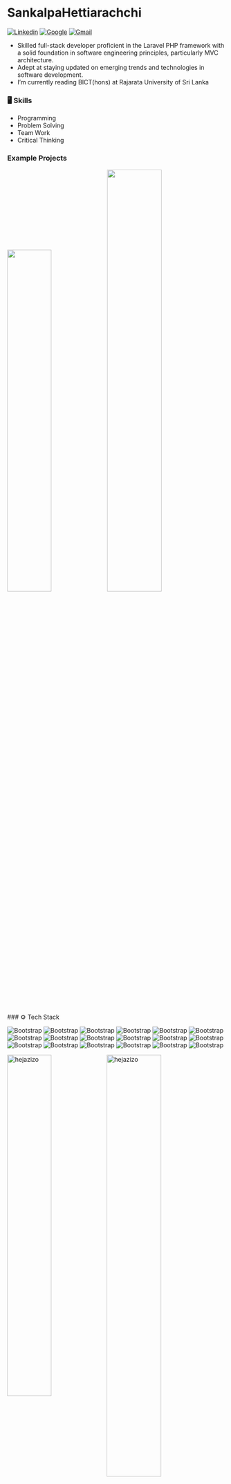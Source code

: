 # SankalpaHettiarachchi

[![Linkedin](https://img.shields.io/badge/-LinkedIn-blue?style=flat&logo=Linkedin&logoColor=white)](https://www.linkedin.com/in/sankalpa-hettiarachchi-130867231/)
[![Google](https://img.shields.io/badge/-Google-blue?style=flat&logo=Google&logoColor=white)](https://g.dev/SankalpaHettiarachchi)
[![Gmail](https://img.shields.io/badge/-Gmail-c14438?style=flat&logo=Gmail&logoColor=white)](mailto:sankalpa.isurukala17@gmail.com)

-  Skilled full-stack developer proficient in the Laravel PHP framework with a solid foundation in 
    software engineering principles, particularly MVC architecture.
-  Adept at staying updated on emerging trends and technologies in software development. 
-  I’m currently reading BICT(hons) at Rajarata University of Sri Lanka 



### 🖥 Skills

- Programming
- Problem Solving
- Team Work
- Critical Thinking

### Example Projects
<div>
    <img src='https://github.com/SankalpaHettiarachchi/readme/blob/main/amc.jpg' width='45%'>
    <img src='https://github.com/SankalpaHettiarachchi/readme/blob/main/Elite.gif' width='50%'>
</div>
### ⚙️ Tech Stack

![Bootstrap](https://img.shields.io/badge/-MVC%20-05122A?style=flat-square&logo=MVC&color=353535) ![Bootstrap](https://img.shields.io/badge/-OOP-05122A?style=flat-square&logo=OOP&color=353535) ![Bootstrap](https://img.shields.io/badge/-PHP-05122A?style=flat-square&logo=PHP&color=353535) ![Bootstrap](https://img.shields.io/badge/-Laravel-05122A?style=flat-square&logo=Laravel&color=353535) ![Bootstrap](https://img.shields.io/badge/-Python-05122A?style=flat-square&logo=Python&color=353535) ![Bootstrap](https://img.shields.io/badge/-Bootstrap-05122A?style=flat-square&logo=Bootstrap&color=353535) ![Bootstrap](https://img.shields.io/badge/-JavaScript-05122A?style=flat-square&logo=JavaScript&color=353535) ![Bootstrap](https://img.shields.io/badge/-HTML-05122A?style=flat-square&logo=HTML&color=353535) ![Bootstrap](https://img.shields.io/badge/-CSS-05122A?style=flat-square&logo=CSS&color=353535) ![Bootstrap](https://img.shields.io/badge/-AWS-05122A?style=flat-square&logo=AWS&color=353535) ![Bootstrap](https://img.shields.io/badge/-Cpanel-05122A?style=flat-square&logo=Cpanel&color=353535) ![Bootstrap](https://img.shields.io/badge/-Google%20Cloud%20Console-05122A?style=flat-square&logo=Google-Cloud-Console&color=353535) ![Bootstrap](https://img.shields.io/badge/-MongoDB-05122A?style=flat-square&logo=MongoDB&color=353535) ![Bootstrap](https://img.shields.io/badge/-MySQL-05122A?style=flat-square&logo=MySQL&color=353535) ![Bootstrap](https://img.shields.io/badge/-Visual%20Studio%20Code-05122A?style=flat-square&logo=Visual-Studio-Code&color=353535) ![Bootstrap](https://img.shields.io/badge/-Xampp-05122A?style=flat-square&logo=Xampp&color=353535) ![Bootstrap](https://img.shields.io/badge/-Postman-05122A?style=flat-square&logo=Postman&color=353535) ![Bootstrap](https://img.shields.io/badge/-Canva-05122A?style=flat-square&logo=Canva&color=353535)

<div>
  <img width="45%" align="left" src="https://github-readme-stats.vercel.app/api/top-langs?username=hejazizo&show_icons=true&locale=en&layout=compact" alt="hejazizo" />
  <img width="50%"  src="https://github-readme-streak-stats.herokuapp.com/?user=hejazizo&" alt="hejazizo" />
</div>


